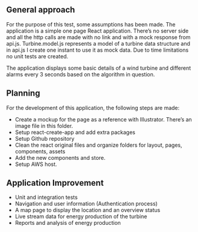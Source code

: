 ## General approach

For the purpose of this test, some assumptions has been made. The application is a simple one page React application. There’s no server side and all the http calls are made with no link and with a mock response from api.js. Turbine.model.js represents a model of a turbine data structure and in api.js  I create one instant to use it as mock data. Due to time limitations no unit tests are created.

The application displays some basic details of a wind turbine and different alarms every 3 seconds based on the algorithm in question.

## Planning

For the development of this application, the following steps are made:

*	Create a mockup for the page as a reference with Illustrator. There’s an image file in this folder.
*	Setup react-create-app and add extra packages
*	Setup Github repository
*	Clean the react original files and organize folders for layout, pages, components, assets
*	Add the new components and store.
*	Setup AWS host.

## Application Improvement
*	Unit and integration tests
*	Navigation and user information (Authentication process)
*	A map page to display the location and an overview status
*	Live stream data for energy production of the turbine
*	Reports and analysis of energy production

